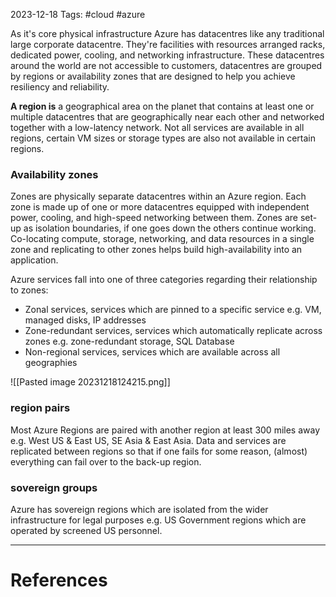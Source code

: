 2023-12-18
Tags: #cloud #azure 

As it's core physical infrastructure Azure has datacentres like any traditional large corporate datacentre. They're facilities with resources arranged racks, dedicated power, cooling, and networking infrastructure. These datacentres around the world are not accessible to customers, datacentres are grouped by regions or availability zones that are designed to help you achieve resiliency and reliability.

**A region is** a geographical area on the planet that contains at least one or multiple datacentres that are geographically near each other and networked together with a low-latency network. Not all services are available in all regions, certain VM sizes or storage types are also not available in certain regions.
### Availability zones
Zones are physically separate datacentres within an Azure region.  Each zone is made up of one or more datacentres equipped with independent power, cooling, and high-speed networking between them. Zones are set-up as isolation boundaries, if one goes down the others continue working. Co-locating compute, storage, networking, and data resources in a single zone and replicating to other zones helps build high-availability into an application. 

Azure services fall into one of three categories regarding their relationship to zones:
- Zonal services, services which are pinned to a specific service e.g. VM, managed disks, IP addresses
- Zone-redundant services, services which automatically replicate across zones e.g. zone-redundant storage, SQL Database
- Non-regional services, services which are available across all geographies

![[Pasted image 20231218124215.png]]

### region pairs
Most Azure Regions are paired with another region at least 300 miles away e.g. West US & East US, SE Asia & East Asia. Data and services are replicated between regions so that if one fails for some reason, (almost) everything can fail over to the back-up region. 

### sovereign groups
Azure has sovereign regions which are isolated from the wider infrastructure for legal purposes e.g. US Government regions which are operated by screened US personnel.

---
# References

